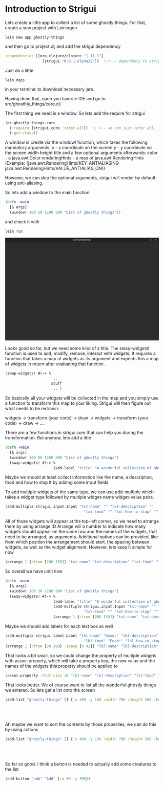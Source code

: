 # Introduction to Strigui

Lets create a little app to collect a list of some ghostly things. For that, create a new project with Leiningen

```
lein new app ghostly-things
```
and then go to project.clj and add the strigui dependency

```Clojure
:dependencies [[org.clojure/clojure "1.11.1"]
                 [strigui "0.0.1-alpha32"]]  ;;<--- dependency to strigui
```

Just do a little
```
lein deps
```
in your terminal to download necessary jars.

Having done that, open you favorite IDE and go to src/ghosthly_things/core.clj

The first thing we need is a window. So lets add the require for strigui

```Clojure
(ns ghostly-things.core
  (:require [strigui.core :refer-all])  ;; <-- we can just refer all, in bigger projects use an alias via :as gui  for example
  (:gen-class))
```

A window is create via the window! function, which takes the following mandatory arguments:
x - x coordinate on the screen
y - y coordinate on the screen
width
height
title
and a few optional arguments afterwards:
color - a java.awt.Color
renderingHints - a map of java.awt.RenderingHints (Example: {java.awt.RenderingHints/KEY_ANTIALIASING java.awt.RenderingHints/VALUE_ANTIALIAS_ON})

However, we can skip the optional arguments, strigui will render by default using anti-aliasing.

So lets add a window to the main function
```Clojure
(defn -main
  [& args]
  (window! 100 50 1200 800 "List of ghostly things"))
```

and check it with 
```
lein run
```

![](pics/tutorial-gt-01.png)

Looks good so far, but we need some kind of a title. The swap-widgets! function is used to add, modify, remove, interact with widgets.
It requires a function that takes a map of widgets as its argument and expects this a map of widgets in return after evaluating that function.

```Clojure
(swap-widgets! #(-> %
                     ...
                     stuff
                     ... )
```

So basically all your widgets will be collected in the map and you simply use a function to transform this map to your liking. Strigui will
then figure out what needs to be redrawn.

widgets -> transform (your code) -> draw -> widgets -> transform (your code) -> draw -> .... 

There are a few functions in strigui.core that can help you during the transformation. But anyhow, lets add a title

```Clojure
(defn -main
  [& args]
  (window! 100 50 1200 800 "List of ghostly things")
  (swap-widgets! #(-> %
                      (add-label "title" "A wonderful collection of ghostly things" {:x 350 :y 50 :font-size 24}))))
```

Maybe we should at least collect information like the name, a description, food and how to stop it by adding some input fields

To add multiple widgets of the same type, we can use add-multiple which takes a widget type
followed by multiple widget-name widget-value pairs.

```Clojure
(add-multiple strigui.input.Input "txt-name" "" "txt-description" ""
                                    "txt-food" "" "txt-how-to-stop" "")
```

All of those widgets will appear at the top-left corner, so we need to arrange them by using arrange :D
Arrange will a number to indicate how many widgets should appear on the same row and the names of the widgets, that need to be arranged, as arguments.
Additional options can be provided, like from which position the arrangement should start, the spacing between widgets, as well as the widget alignment.
However, lets keep it simple for now

```Clojure
(arrange 1 {:from [200 150]} "txt-name" "txt-description" "txt-food" "txt-how-to-stop")
```

So overall we have until now

```Clojure
(defn -main
  [& args]
  (window! 100 50 1200 800 "List of ghostly things")
  (swap-widgets! #(-> %
                      (add-label "title" "A wonderful collection of ghostly things" {:x 350 :y 50 :font-size 24})
                      (add-multiple strigui.input.Input "txt-name" "" "txt-description" ""
                                    "txt-food" "" "txt-how-to-stop" "")
                      (arrange 1 {:from [200 150]} "txt-name" "txt-description" "txt-food" "txt-how-to-stop"))))
```

Maybe we should add labels for each text box as well

```Clojure
(add-multiple strigui.label.Label "lbl-name" "Name:" "lbl-description" "Description:"
                                    "lbl-food" "Food:" "lbl-how-to-stop" "Stop it with:")
(arrange 1 {:from [80 180] :space [0 42]} "lbl-name" "lbl-description" "lbl-food" "lbl-how-to-stop")
```

That looks a bit small, so we could change the property of multiple widgets with assoc-property,
which will take a property key, the new value and the names of the widgets this property should be applied to

```Clojure
(assoc-property :font-size 16 "lbl-name" "lbl-description" "lbl-food" "lbl-how-to-stop")
```

That looks better. We of course want to list all the wonderful ghostly things we entered. So lets get a list onto the screen

```Clojure
(add-list "ghostly-things" [] {:x 400 :y 150 :width 700 :height 500 :header [{:value "Name"}
                                                                            {:value "Description"}
                                                                            {:value "Food"}
                                                                            {:value "Stop it with"}]})
```

Ah maybe we want to sort the contents by those properties, we can do this by using actions

```Clojure
(add-list "ghostly-things" [] {:x 400 :y 150 :width 700 :height 500 :header [{:value "Name" :action :sort}
                                                                            {:value "Description" :action :sort}
                                                                            {:value "Food" :action :sort}
                                                                            {:value "Stop it with" :action :sort}]})
```

So far so good. I think a button is needed to actually add some creatures to the list

```Clojure
(add-button "add" "Add" {:x 80 :y 500})
```